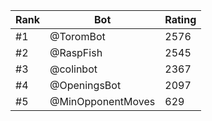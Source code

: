 Rank|Bot|Rating
---|---|---
#1|@ToromBot|2576
#2|@RaspFish|2545
#3|@colinbot|2367
#4|@OpeningsBot|2097
#5|@MinOpponentMoves|629
